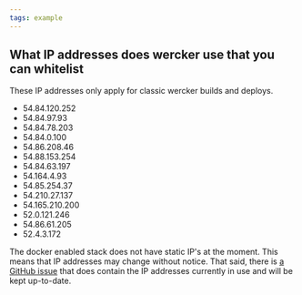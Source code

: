 ```yaml
---
tags: example
---
```


## What IP addresses does wercker use that you can whitelist

These IP addresses only apply for classic wercker builds and deploys.

* 54.84.120.252
* 54.84.97.93
* 54.84.78.203
* 54.84.0.100
* 54.86.208.46
* 54.88.153.254
* 54.84.63.197
* 54.164.4.93
* 54.85.254.37
* 54.210.27.137
* 54.165.210.200
* 52.0.121.246
* 54.86.61.205
* 52.4.3.172

The docker enabled stack does not have static IP's at the moment. This means
that IP addresses may change without notice. That said, there is
[a GitHub issue](https://github.com/wercker/support/issues/47) that does
contain the IP addresses currently in use and will be kept up-to-date.
